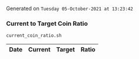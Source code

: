 Generated on `Tuesday 05-October-2021 at 13:23:42`

### Current to Target Coin Ratio
`current_coin_ratio.sh`

Date|Current|Target|Ratio
---|---|---|---

